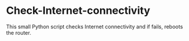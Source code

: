# Check-Internet-connectivity
This small Python script checks Internet connectivity and if fails, reboots the router.
